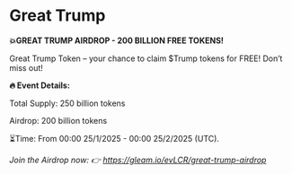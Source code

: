 # Great Trump

**💥GREAT TRUMP AIRDROP - 200 BILLION FREE TOKENS!**

Great Trump Token – your chance to claim $Trump tokens for FREE! Don’t miss out!

**🔥 Event Details:**

Total Supply: 250 billion tokens

Airdrop: 200 billion tokens

⏳Time: From 00:00 25/1/2025 - 00:00 25/2/2025 (UTC).

_Join the Airdrop now: 👉 https://gleam.io/evLCR/great-trump-airdrop_
